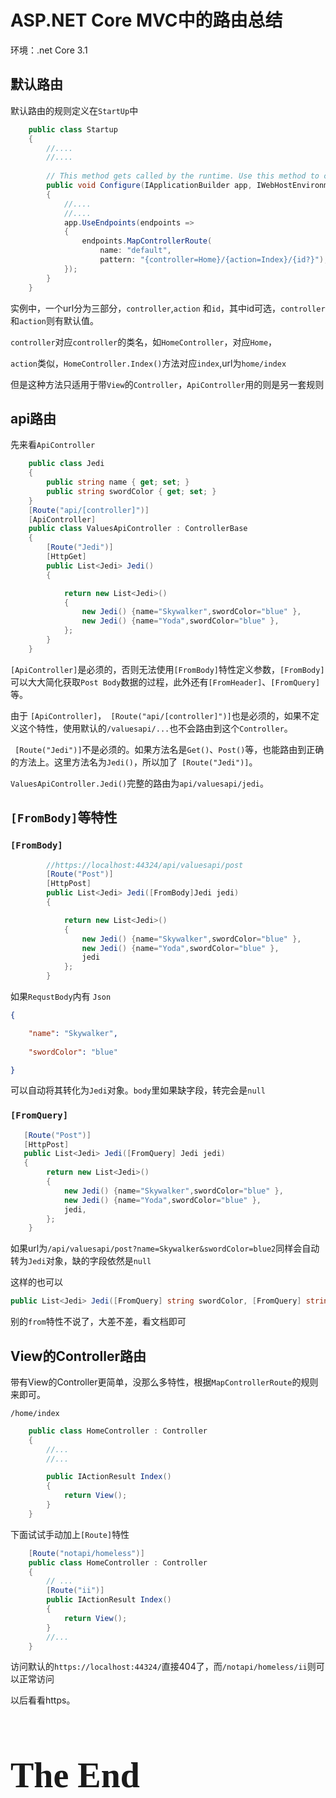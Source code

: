 # ASP.NET Core MVC中的路由总结

环境：.net Core 3.1

## 默认路由

默认路由的规则定义在`StartUp`中

```c#
    public class Startup
    {
		//....
        //....
        
        // This method gets called by the runtime. Use this method to configure the HTTP request pipeline.
        public void Configure(IApplicationBuilder app, IWebHostEnvironment env)
        {
 			//....
			//....
            app.UseEndpoints(endpoints =>
            {
                endpoints.MapControllerRoute(
                    name: "default",
                    pattern: "{controller=Home}/{action=Index}/{id?}");
            });
        }
    }
```

实例中，一个url分为三部分，`controller`,`action` 和`id`，其中id可选，`controller`和`action`则有默认值。

`controller`对应`controller`的类名，如`HomeController`，对应`Home`，

`action`类似，`HomeController.Index()`方法对应`index`,url为`home/index`

但是这种方法只适用于带`View`的`Controller`，`ApiController`用的则是另一套规则

## api路由

先来看`ApiController`

```c#
  	public class Jedi
    {
        public string name { get; set; }
        public string swordColor { get; set; }
    }
    [Route("api/[controller]")]
    [ApiController]
    public class ValuesApiController : ControllerBase
    {
        [Route("Jedi")]
        [HttpGet]
        public List<Jedi> Jedi()
        {

            return new List<Jedi>()
            {
                new Jedi() {name="Skywalker",swordColor="blue" },
                new Jedi() {name="Yoda",swordColor="blue" },
            };
        }
    }
```

 `[ApiController]`是必须的，否则无法使用`[FromBody]`特性定义参数，`[FromBody]`可以大大简化获取`Post Body`数据的过程，此外还有`[FromHeader]`、`[FromQuery]`等。

由于 `[ApiController]`，` [Route("api/[controller]")]`也是必须的，如果不定义这个特性，使用默认的`/valuesapi/...`也不会路由到这个`Controller`。

` [Route("Jedi")]`不是必须的。如果方法名是`Get()`、`Post()`等，也能路由到正确的方法上。这里方法名为`Jedi()`，所以加了` [Route("Jedi")]`。

`ValuesApiController.Jedi()`完整的路由为`api/valuesapi/jedi`。

## `[FromBody]`等特性

### `[FromBody]`

```c#
        //https://localhost:44324/api/valuesapi/post
		[Route("Post")]
        [HttpPost]
        public List<Jedi> Jedi([FromBody]Jedi jedi)
        {

            return new List<Jedi>()
            {
                new Jedi() {name="Skywalker",swordColor="blue" },
                new Jedi() {name="Yoda",swordColor="blue" },
                jedi
            };
        }
```

如果`RequstBody`内有 `Json`

```json
{

	"name": "Skywalker",
	
	"swordColor": "blue"

}
```

可以自动将其转化为`Jedi`对象。`body`里如果缺字段，转完会是`null`

### `[FromQuery]`

```C#
   [Route("Post")]
   [HttpPost]
   public List<Jedi> Jedi([FromQuery] Jedi jedi)
   {
        return new List<Jedi>()
        {
            new Jedi() {name="Skywalker",swordColor="blue" },
            new Jedi() {name="Yoda",swordColor="blue" },
            jedi,
        };
    }
```
如果url为`/api/valuesapi/post?name=Skywalker&swordColor=blue2`同样会自动转为`Jedi`对象，缺的字段依然是`null`

这样的也可以

```c#
public List<Jedi> Jedi([FromQuery] string swordColor, [FromQuery] string name)
```



别的`from`特性不说了，大差不差，看文档即可

## View的Controller路由

带有View的Controller更简单，没那么多特性，根据`MapControllerRoute`的规则来即可。

`/home/index`

```c#
    public class HomeController : Controller
    {
		//...
        //...

        public IActionResult Index()
        {
            return View();
        }
    }
```



下面试试手动加上`[Route]`特性

```c#
    [Route("notapi/homeless")]
    public class HomeController : Controller
    {
		// ...	
        [Route("ii")]
        public IActionResult Index()
        {
            return View();
        }
        //...
    }
```

访问默认的`https://localhost:44324/`直接404了，而`/notapi/homeless/ii`则可以正常访问



以后看看https。

<h1 title="干啥啥不行，这活整的还行吧？" style="font-family: 'Kunstler Script','Palace Script MT','Brush Script MT';font-size: 4em;font-weight: bolder;">The End</h1>



